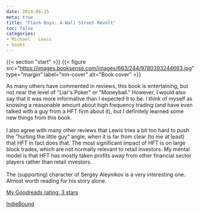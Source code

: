 ```yaml
---
date: 2014-06-15
meta: true
title: "Flash Boys: A Wall Street Revolt"
toc: false
categories:
- Michael   Lewis
- books
---
```


{{< section "start" >}}
{{< figure src="https://images.booksense.com/images/663/244/9780393244663.jpg" type="margin" label="mn-cover" alt="Book cover" >}}

As many others have commented in reviews, this book is entertaining, but not near the level of "Liar's Poker" or "Moneyball." However, I would also say that it was more informative than I expected it to be. I think of myself as knowing a reasonable amount about high frequency trading (and have even talked with a guy from a HFT firm about it), but I definitely learned some new things from this book. <br /><br />I also agree with many other reviews that Lewis tries a bit too hard to push the "hurting the little guy" angle, when it is far from clear (to me at least) that HFT in fact does that. The most significant impact of HFT is on large block trades, which are not normally relevant to retail investors. My mental model is that HFT has mostly taken profits away from other financial sector players rather than retail investors. <br /><br />The (supporting) character of Sergey Aleynikov is a very interesting one. Almost worth reading for his story alone.

[My Goodreads rating: 3 stars](https://www.goodreads.com/review/show/968876216)  

[IndieBound](https://www.indiebound.org/book/9780393244663)
